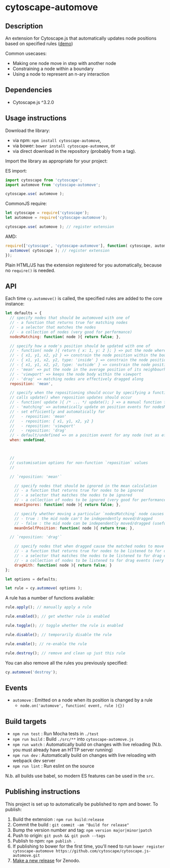 cytoscape-automove
================================================================================


## Description

An extension for Cytoscape.js that automatically updates node positions based on specified rules ([demo](https://cytoscape.github.io/cytoscape.js-automove))

Common usecases:

 * Making one node move in step with another node
 * Constraining a node within a boundary
 * Using a node to represent an n-ary interaction


## Dependencies

 * Cytoscape.js ^3.2.0


## Usage instructions

Download the library:
 * via npm: `npm install cytoscape-automove`,
 * via bower: `bower install cytoscape-automove`, or
 * via direct download in the repository (probably from a tag).

Import the library as appropriate for your project:

ES import:

```js
import cytoscape from 'cytoscape';
import automove from 'cytoscape-automove';

cytoscape.use( automove );
```

CommonJS require:

```js
let cytoscape = require('cytoscape');
let automove = require('cytoscape-automove');

cytoscape.use( automove ); // register extension
```

AMD:

```js
require(['cytoscape', 'cytoscape-automove'], function( cytoscape, automove ){
  automove( cytoscape ); // register extension
});
```

Plain HTML/JS has the extension registered for you automatically, because no `require()` is needed.


## API

Each time `cy.automove()` is called, the specified rules are added to the core instance:

```js
let defaults = {
  // specify nodes that should be automoved with one of
  // - a function that returns true for matching nodes
  // - a selector that matches the nodes
  // - a collection of nodes (very good for performance)
  nodesMatching: function( node ){ return false; },

  // specify how a node's position should be updated with one of
  // - function( node ){ return { x: 1, y: 2 }; } => put the node where the function returns
  // - { x1, y1, x2, y2 } => constrain the node position within the bounding box (in model co-ordinates)
  // - { x1, y1, x2, y2, type: 'inside' } => constrain the node position within the bounding box (in model co-ordinates)
  // - { x1, y1, x2, y2, type: 'outside' } => constrain the node position outside the bounding box (in model co-ordinates)
  // - 'mean' => put the node in the average position of its neighbourhood
  // - 'viewport' => keeps the node body within the viewport
  // - 'drag' => matching nodes are effectively dragged along
  reposition: 'mean',

  // specify when the repositioning should occur by specifying a function that
  // calls update() when reposition updates should occur
  // - function( update ){ /* ... */ update(); } => a manual function for updating
  // - 'matching' => automatically update on position events for nodesMatching
  // - set efficiently and automatically for
  //   - reposition: 'mean'
  //   - reposition: { x1, y1, x2, y2 }
  //   - reposition: 'viewport'
  //   - reposition: 'drag'
  // - default/undefined => on a position event for any node (not as efficient...)
  when: undefined,



  //
  // customisation options for non-function `reposition` values
  //

  // `reposition: 'mean'`

    // specify nodes that should be ignored in the mean calculation
    // - a function that returns true for nodes to be ignored
    // - a selector that matches the nodes to be ignored
    // - a collection of nodes to be ignored (very good for performance)
    meanIgnores: function( node ){ return false; },

    // specify whether moving a particular `nodesMatching` node causes repositioning
    // - true : the mid node can't be independently moved/dragged
    // - false : the mid node can be independently moved/dragged (useful if you want the mid node to use `reposition: 'drag' in another rule with its neighbourhood`)
    meanOnSelfPosition: function( node ){ return true; },

  // `reposition: 'drag'`

    // specify nodes that when dragged cause the matched nodes to move along (i.e. the master nodes)
    // - a function that returns true for nodes to be listened to for drag events
    // - a selector that matches the nodes to be listened to for drag events
    // - a collection of nodes to be listened to for drag events (very good for performance)
    dragWith: function( node ){ return false; }
};

let options = defaults;

let rule = cy.automove( options );
```

A rule has a number of functions available:

```js
rule.apply(); // manually apply a rule

rule.enabled(); // get whether rule is enabled

rule.toggle(); // toggle whether the rule is enabled

rule.disable(); // temporarily disable the rule

rule.enable(); // re-enable the rule

rule.destroy(); // remove and clean up just this rule
```

You can also remove all the rules you previously specified:

```js
cy.automove('destroy');
```

## Events

- `automove` : Emitted on a node when its position is changed by a rule
  - `node.on('automove', function( event, rule ){})`


## Build targets

* `npm run test` : Run Mocha tests in `./test`
* `npm run build` : Build `./src/**` into `cytoscape-automove.js`
* `npm run watch` : Automatically build on changes with live reloading (N.b. you must already have an HTTP server running)
* `npm run dev` : Automatically build on changes with live reloading with webpack dev server
* `npm run lint` : Run eslint on the source

N.b. all builds use babel, so modern ES features can be used in the `src`.


## Publishing instructions

This project is set up to automatically be published to npm and bower.  To publish:

1. Build the extension : `npm run build:release`
1. Commit the build : `git commit -am "Build for release"`
1. Bump the version number and tag: `npm version major|minor|patch`
1. Push to origin: `git push && git push --tags`
1. Publish to npm: `npm publish .`
1. If publishing to bower for the first time, you'll need to run `bower register cytoscape-automove https://github.com/cytoscape/cytoscape.js-automove.git`
1. [Make a new release](https://github.com/cytoscape/cytoscape.js-automove/releases/new) for Zenodo.
